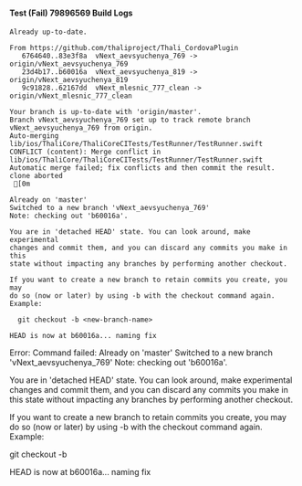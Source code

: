 #### Test (Fail) 79896569 Build Logs


```
Already up-to-date.

From https://github.com/thaliproject/Thali_CordovaPlugin
   6764640..83e3f8a  vNext_aevsyuchenya_769 -> origin/vNext_aevsyuchenya_769
   23d4b17..b60016a  vNext_aevsyuchenya_819 -> origin/vNext_aevsyuchenya_819
   9c91828..62167dd  vNext_mlesnic_777_clean -> origin/vNext_mlesnic_777_clean

```

```
Your branch is up-to-date with 'origin/master'.
Branch vNext_aevsyuchenya_769 set up to track remote branch vNext_aevsyuchenya_769 from origin.
Auto-merging lib/ios/ThaliCore/ThaliCoreCITests/TestRunner/TestRunner.swift
CONFLICT (content): Merge conflict in lib/ios/ThaliCore/ThaliCoreCITests/TestRunner/TestRunner.swift
Automatic merge failed; fix conflicts and then commit the result.
clone aborted
 [0m

Already on 'master'
Switched to a new branch 'vNext_aevsyuchenya_769'
Note: checking out 'b60016a'.

You are in 'detached HEAD' state. You can look around, make experimental
changes and commit them, and you can discard any commits you make in this
state without impacting any branches by performing another checkout.

If you want to create a new branch to retain commits you create, you may
do so (now or later) by using -b with the checkout command again. Example:

  git checkout -b <new-branch-name>

HEAD is now at b60016a... naming fix

```

Error: Command failed: Already on 'master'
Switched to a new branch 'vNext_aevsyuchenya_769'
Note: checking out 'b60016a'.

You are in 'detached HEAD' state. You can look around, make experimental
changes and commit them, and you can discard any commits you make in this
state without impacting any branches by performing another checkout.

If you want to create a new branch to retain commits you create, you may
do so (now or later) by using -b with the checkout command again. Example:

  git checkout -b <new-branch-name>

HEAD is now at b60016a... naming fix
